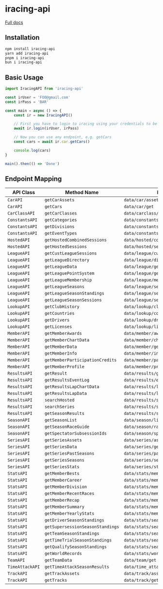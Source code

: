# iracing-api

[Full docs](https://iracing-api.dyczkowski.dev/)

## Installation

```bash
npm install iracing-api
yarn add iracing-api
pnpm i iracing-api
bun i iracing-api
```

## Basic Usage

```typescript
import IracingAPI from 'iracing-api'

const irUser = 'FOO@gmail.com'
const irPass = 'BAR'

const main = async () => {
    const ir = new IracingAPI()

    // First you have to login to iracing using your credentials to be able to use the API.
    await ir.login(irUser, irPass)

    // Now you can use any endpoint, e.g. getCars
    const cars = await ir.car.getCars()

    console.log(cars)
}

main().then(() => 'Done')
```

## Endpoint Mapping

| API Class       | Method Name                      | Endpoint Path                              |
| --------------- | -------------------------------- | ------------------------------------------ |
| `CarAPI`        | `getCarAssets`                   | `data/car/assets`                          |
| `CarAPI`        | `getCars`                        | `data/car/get`                             |
| `CarClassAPI`   | `getCarClasses`                  | `data/carclass/get`                        |
| `ConstantsAPI`  | `getCategories`                  | `data/constants/categories`                |
| `ConstantsAPI`  | `getDivisions`                   | `data/constants/divisions`                 |
| `ConstantsAPI`  | `getEventTypes`                  | `data/constants/event_types`               |
| `HostedAPI`     | `getHostedCombinedSessions`      | `data/hosted/combined_sessions`            |
| `HostedAPI`     | `getHostedSessions`              | `data/hosted/sessions`                     |
| `LeagueAPI`     | `getCustLeagueSessions`          | `data/league/cust_league_sessions`         |
| `LeagueAPI`     | `getLeagueDirectory`             | `data/league/directory`                    |
| `LeagueAPI`     | `getLeagueData`                  | `data/league/get`                          |
| `LeagueAPI`     | `getLeaguePointSystem`           | `data/league/get_points_systems`           |
| `LeagueAPI`     | `getLeagueMembership`            | `data/league/membership`                   |
| `LeagueAPI`     | `getLeagueSeasons`               | `data/league/seasons`                      |
| `LeagueAPI`     | `getLeagueSeasonStandings`       | `data/league/season_standings`             |
| `LeagueAPI`     | `getLeagueSeasonSessions`        | `data/league/season_sessions`              |
| `LookupAPI`     | `getClubHistory`                 | `data/lookup/club_history`                 |
| `LookupAPI`     | `getCountries`                   | `data/lookup/countries`                    |
| `LookupAPI`     | `getDrivers`                     | `data/lookup/drivers`                      |
| `LookupAPI`     | `getLicenses`                    | `data/lookup/licenses`                     |
| `MemberAPI`     | `getMemberAwards`                | `data/member/awards`                       |
| `MemberAPI`     | `getMemberChartData`             | `data/member/chart_data`                   |
| `MemberAPI`     | `getMemberData`                  | `data/member/get`                          |
| `MemberAPI`     | `getMemberInfo`                  | `data/member/info`                         |
| `MemberAPI`     | `getMemberParticipationCredits`  | `data/member/participation_credits`        |
| `MemberAPI`     | `getMemberProfile`               | `data/member/profile`                      |
| `ResultsAPI`    | `getResult`                      | `data/results/get`                         |
| `ResultsAPI`    | `getResultsEventLog`             | `data/results/event_log`                   |
| `ResultsAPI`    | `getResultsLapChartData`         | `data/results/lap_chart_data`              |
| `ResultsAPI`    | `getResultsLapData`              | `data/results/lap_data`                    |
| `ResultsAPI`    | `searchHosted`                   | `data/results/search_hosted`               |
| `ResultsAPI`    | `searchSeries`                   | `data/results/search_series`               |
| `ResultsAPI`    | `getSeasonResults`               | `data/results/season_results`              |
| `SeasonAPI`     | `getSeasonList`                  | `data/season/list`                         |
| `SeasonAPI`     | `getSeasonRaceGuide`             | `data/season/race_guide`                   |
| `SeasonAPI`     | `getSpectatorSubsessionIds`      | `data/season/spectator_subsession_ids`     |
| `SeriesAPI`     | `getSeriesAssets`                | `data/series/assets`                       |
| `SeriesAPI`     | `getSeriesData`                  | `data/series/get`                          |
| `SeriesAPI`     | `getSeriesPastSeasons`           | `data/series/past_seasons`                 |
| `SeriesAPI`     | `getSeriesSeasons`               | `data/series/seasons`                      |
| `SeriesAPI`     | `getSeriesStats`                 | `data/series/stats_series`                 |
| `StatsAPI`      | `getMemberBests`                 | `data/stats/member_bests`                  |
| `StatsAPI`      | `getMemberCareer`                | `data/stats/member_career`                 |
| `StatsAPI`      | `getMemberDivision`              | `data/stats/member_division`               |
| `StatsAPI`      | `getMemberRecentRaces`           | `data/stats/member_recent_races`           |
| `StatsAPI`      | `getMemberRecap`                 | `data/stats/member_recap`                  |
| `StatsAPI`      | `getMemberSummary`               | `data/stats/member_summary`                |
| `StatsAPI`      | `getMemberYearlyStats`           | `data/stats/member_yearly`                 |
| `StatsAPI`      | `getDriverSeasonStandings`       | `data/stats/season_driver_standings`       |
| `StatsAPI`      | `getSupersessionSeasonStandings` | `data/stats/season_supersession_standings` |
| `StatsAPI`      | `getTeamSeasonStandings`         | `data/stats/season_team_standings`         |
| `StatsAPI`      | `getTimeTrialSeasonStandings`    | `data/stats/season_tt_results`             |
| `StatsAPI`      | `getQualifySeasonStandings`      | `data/stats/season_qualify_results`        |
| `StatsAPI`      | `getWorldRecords`                | `data/stats/world_records`                 |
| `TeamAPI`       | `getTeamData`                    | `data/team/get`                            |
| `TimeAttackAPI` | `getTimeAttackSeasonResults`     | `data/time_attack/member_season_results`   |
| `TrackAPI`      | `getTrackAssets`                 | `data/track/assets`                        |
| `TrackAPI`      | `getTracks`                      | `data/track/get`                           |
